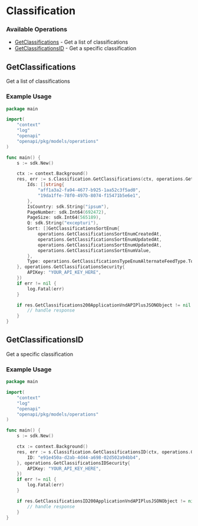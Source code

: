 # Classification

### Available Operations

* [GetClassifications](#getclassifications) - Get a list of classifications
* [GetClassificationsID](#getclassificationsid) - Get a specific classification

## GetClassifications

Get a list of classifications

### Example Usage

```go
package main

import(
	"context"
	"log"
	"openapi"
	"openapi/pkg/models/operations"
)

func main() {
    s := sdk.New()

    ctx := context.Background()
    res, err := s.Classification.GetClassifications(ctx, operations.GetClassificationsRequest{
        Ids: []string{
            "aff1a3a2-fa94-4677-b925-1aa52c3f5ad0",
            "19da1ffe-78f0-497b-8074-f15471b5e6e1",
        },
        IsCountry: sdk.String("ipsum"),
        PageNumber: sdk.Int64(692472),
        PageSize: sdk.Int64(565189),
        Q: sdk.String("excepturi"),
        Sort: []GetClassificationsSortEnum{
            operations.GetClassificationsSortEnumCreatedAt,
            operations.GetClassificationsSortEnumUpdatedAt,
            operations.GetClassificationsSortEnumUpdatedAt,
            operations.GetClassificationsSortEnumValue,
        },
        Type: operations.GetClassificationsTypeEnumAlternateFeedType.ToPointer(),
    }, operations.GetClassificationsSecurity{
        APIKey: "YOUR_API_KEY_HERE",
    })
    if err != nil {
        log.Fatal(err)
    }

    if res.GetClassifications200ApplicationVndAPIPlusJSONObject != nil {
        // handle response
    }
}
```

## GetClassificationsID

Get a specific classification

### Example Usage

```go
package main

import(
	"context"
	"log"
	"openapi"
	"openapi/pkg/models/operations"
)

func main() {
    s := sdk.New()

    ctx := context.Background()
    res, err := s.Classification.GetClassificationsID(ctx, operations.GetClassificationsIDRequest{
        ID: "e91e450a-d2ab-4d44-a698-02d502a94bb4",
    }, operations.GetClassificationsIDSecurity{
        APIKey: "YOUR_API_KEY_HERE",
    })
    if err != nil {
        log.Fatal(err)
    }

    if res.GetClassificationsID200ApplicationVndAPIPlusJSONObject != nil {
        // handle response
    }
}
```
